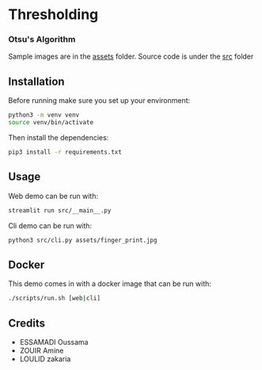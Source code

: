 # Thresholding
### Otsu's Algorithm

Sample images are in the [assets](./assets) folder.
Source code is under the [src](./src/) folder

## Installation

Before running make sure you set up your environment:

```sh
python3 -m venv venv
source venv/bin/activate
```

Then install the dependencies:

```sh
pip3 install -r requirements.txt
```

## Usage

Web demo can be run with:

```sh
streamlit run src/__main__.py
```

Cli demo can be run with:

```sh
python3 src/cli.py assets/finger_print.jpg
```

## Docker

This demo comes in with a docker image that can be run with:

```sh
./scripts/run.sh [web|cli]
```

## Credits

- ESSAMADI Oussama
- ZOUIR Amine
- LOULID zakaria